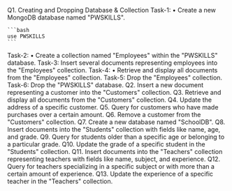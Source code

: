 Q1. Creating and Dropping Database & Collection
Task-1:
• Create a new MongoDB database named "PWSKILLS".

    ```bash
    use PWSKILLS
    ```
Task-2:
• Create a collection named "Employees" within the "PWSKILLS" database.
Task-3:
Insert several documents representing employees into the "Employees" collection.
Task-4:
• Retrieve and display all documents from the "Employees" collection.
Task-5:
Drop the "Employees" collection.
Task-6:
Drop the "PWSKILLS" database.
Q2. Insert a new document representing a customer into the "Customers" collection.
Q3. Retrieve and display all documents from the "Customers" collection.
Q4. Update the address of a specific customer.
Q5. Query for customers who have made purchases over a certain amount.
Q6. Remove a customer from the "Customers" collection.
Q7. Create a new database named "SchoolDB".
Q8. Insert documents into the "Students" collection with fields like name, age, and grade.
Q9. Query for students older than a specific age or belonging to a particular grade.
Q10. Update the grade of a specific student in the "Students" collection.
Q11. Insert documents into the "Teachers" collection representing teachers with fields like name, subject, and
experience.
Q12. Query for teachers specializing in a specific subject or with more than a certain amount of experience.
Q13. Update the experience of a specific teacher in the "Teachers" collection.